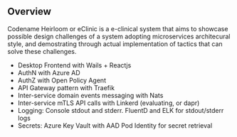 ## Overview

Codename Heirloom or eClinic is a e-clinical system that aims to showcase possible design challenges of a system adopting microservices architecural style,
and demostrating through actual implementation of tactics that can solve these challenges.

* Desktop Frontend with Wails + Reactjs
* AuthN with Azure AD 
* AuthZ with Open Policy Agent
* API Gateway pattern with Traefik
* Inter-service domain events messaging with Nats
* Inter-service mTLS API calls with Linkerd (evaluating, or dapr)
* Logging: Console stdout and stderr. FluentD and ELK for stdout/stderr logs
* Secrets: Azure Key Vault with AAD Pod Identity for secret retrieval
 
